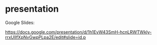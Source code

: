 # presentation

Google Slides:

https://docs.google.com/presentation/d/1h1EvW43SmH-hcnLRWTWkly-rrxUlIfXpNvGwpPLpa2E/edit#slide=id.p
